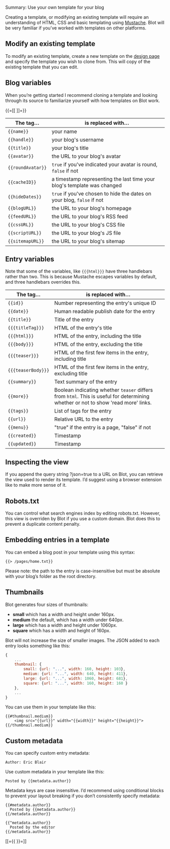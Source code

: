 Summary: Use your own template for your blog

<style type="text/css">
  table {width: 100%}
</style>

Creating a template, or modifying an existing template will require an understanding of HTML, CSS and basic templating using [Mustache](https://mustache.github.io/). Blot will be very familiar if you’ve worked with templates on other platforms.

## Modify an existing template

To modify an existing template, create a new template on the [design page](/design#create-a-template) and specify the template you wish to clone from. This will copy of the existing template that you can edit.

## Blog variables

When you’re getting started I recommend cloning a template and looking through its source to familiarize yourself with how templates on Blot work.

{{=[[ ]]=}}


| The tag…        | is replaced with…           |
| ------------- |-------------|
| ```{{name}}``` | your name |
|  ```{{handle}}```  | your blog's username      |
| ```{{title}}``` | your blog's title  |
| ```{{avatar}}```    | the URL to your blog's avatar |
| ```{{roundAvatar}}``` | ```true``` if you've indicated your avatar is round, ```false``` if not |
| ```{{cacheID}}```   | a timestamp representing the last time your blog's template was changed |
| ```{{hideDates}}``` | ```true``` if you've chosen to hide the dates on your blog, ```false``` if not  |
| ```{{blogURL}}```   | the URL to your blog's homepage  |
| ```{{feedURL}}```   | the URL to your blog's RSS feed   |
| ```{{cssURL}}```   | the URL to your blog's CSS file  |
| ```{{scriptURL}}``` | the URL to your blog's JS file  |
| ```{{sitemapURL}}```| the URL to your blog's sitemap  |

## Entry variables

Note that some of the variables, like ```{{{html}}}``` have three  handlebars rather than two. This is because Mustache escapes variables by default, and three handlebars overrides this.

| The tag…        | is replaced with…           |
| ------------- |-------------|
| ```{{id}}```      |  Number representing the entry's unique ID |
| ```{{date}}```    |  Human readable publish date for the entry |
| ```{{title}}```   |  Title of the entry |
| ```{{{titleTag}}}```   |  HTML of the entry's title |
| ```{{{html}}}```  |  HTML of the entry, including the title|
| ```{{{body}}}```   |  HTML of the entry, excluding the title |
| ```{{{teaser}}}```   |  HTML of the first few items in the entry, including title  |
| ```{{{teaserBody}}}```   |  HTML of the first few items in the entry, excluding title  |
| ```{{summary}}```   |  Text summary of the entry |
| ```{{more}}``` |  Boolean indicating whether ```teaser``` differs from ```html```. This is useful for determining whether or not to show 'read more' links. |
| ```{{tags}}```    |  List of tags for the entry |
| ```{{url}}```     |  Relative URL to the entry |
| ```{{menu}}```    |  "true" if the entry is a page, "false" if not |
| ```{{created}}``` |  Timestamp |
| ```{{updated}}``` |  Timestamp |


## Inspecting the view

If you append the query string ?json=true to a URL on Blot, you can retrieve the view used to render its template. I’d suggest using a browser extension like to make more sense of it.

## Robots.txt

You can control what search engines index by editing robots.txt. However, this view is overriden by Blot if you use a custom domain. Blot does this to prevent a duplicate content penalty.

## Embedding entries in a template

You can embed a blog post in your template using this syntax:

```
{​{> /pages/home.txt}​}
```

Please note: the path to the entry is case-insensitive but must be absolute with your blog’s folder as the root directory.

## Thumbnails

 Blot generates four sizes of thumbnails:

- **small** which has a width and height under 160px.
- **medium** the default, which has a width under 640px.
- **large** which has a width and height under 1060px.
- **square** which has a width and height of 160px.

Blot will not increase the size of smaller images. The JSON added to each entry looks something like this:

```javascript
{
    ...
    thumbnail: {
        small: {url: "...", width: 160, height: 103},
        medium: {url: "...", width: 640, height: 411},
        large: {url: "...", width: 1060, height: 681},
        square: {url: "...", width: 160, height: 160 }
    },
    ...
}
```

You can use them in your template like this:

```
{{#thumbnail.medium}}
    <img src="{{url}}" width="{{width}}" height="{{height}}">
{{/thumbnail.medium}}
```

## Custom metadata

You can specify custom entry metadata:

```
Author: Eric Blair
```

Use custom metadata in your template like this:


```
Posted by {{metadata.author}}
```

Metadata keys are case insensitive. I’d recommend using conditional blocks to prevent your layout breaking if you don’t consistently specify metadata:

```
{{#metadata.author}}
  Posted by {{metadata.author}}
{{/metadata.author}}

{{^metadata.author}}
  Posted by the editor
{{/metadata.author}}
```

[[={{ }}=]]